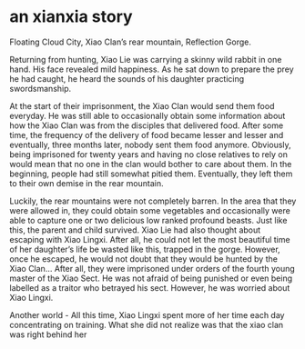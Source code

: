 # an xianxia story

Floating Cloud City, Xiao Clan’s rear mountain, Reflection Gorge.

Returning from hunting, Xiao Lie was carrying a skinny wild rabbit in one hand. His face revealed mild happiness. As he sat down to prepare the prey he had caught, he heard the sounds of his daughter practicing swordsmanship.

At the start of their imprisonment, the Xiao Clan would send them food everyday. He was still able to occasionally obtain some information about how the Xiao Clan was from the disciples that delivered food. After some time, the frequency of the delivery of food became lesser and lesser and eventually, three months later, nobody sent them food anymore. Obviously, being imprisoned for twenty years and having no close relatives to rely on would mean that no one in the clan would bother to care about them. In the beginning, people had still somewhat pitied them. Eventually, they left them to their own demise in the rear mountain.

Luckily, the rear mountains were not completely barren. In the area that they were allowed in, they could obtain some vegetables and occasionally were able to capture one or two delicious low ranked profound beasts. Just like this, the parent and child survived. Xiao Lie had also thought about escaping with Xiao Lingxi. After all, he could not let the most beautiful time of her daughter’s life be wasted like this, trapped in the gorge. However, once he escaped, he would not doubt that they would be hunted by the Xiao Clan… After all, they were imprisoned under orders of the fourth young master of the Xiao Sect. He was not afraid of being punished or even being labelled as a traitor who betrayed his sect. However, he was worried about Xiao Lingxi.

Another world
-<!-- markdownlint-capture -->
All this time, Xiao Lingxi spent more of her time each day concentrating on training.
What she did not realize was that the xiao clan was right behind her
